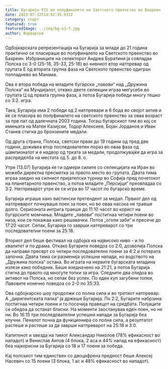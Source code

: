 ```yaml
---
title: Бугарија У21 во полуфиналето на Светското првенство во Бахреин
date: 2023-07-12T14:52:35.931Z
category: спорт
featured: true
featuredImage: ../img/bg-u1-f.jpg
author: Вардарски
---
```

Одбојкарската репрезентација на Бугарија за млади до 21 година практично се пласираше во полуфиналето на Светското првенство во Бахреин. Избраниците на селекторот Андреа Буратини ја совладаа Полска со 3-0 (25-18, 35-33, 25-18) во нивниот втор натпревар од групата Е од втората групна фаза на Светското првенство одигран попладнево во Манама.

Ова е втора победа на младите бугарски „лавови“ над „Дружина Полска“ на Мундијалот, откако двете селекции играа меѓусебе во групата Ц од првата групна фаза, а потоа Бугарија победи многу тешко со 3:2. игра.

Така, Бугарија има 2 победи од 2 натпревари и 6 бода во својот актив и ќе се пласира во полуфиналето на светското првенство за оваа возраст за прв пат од далечната 2003 година. Тогаш бугарскиот тим во кој се имињата на Матеи Казијски, Тодор Алексиев, Бојан Јорданов и Иван Станев стигна до бронзените медали.

Од друга страна, Полска, светски првак до 19 години од пред две години, доживеа втор последователен пораз во оваа фаза од шампионатот и е надвор од трката за медали, продолжувајќи да игра за распределба на местата од 5. до 8. о.

Утре (13.07) Бугарија ќе ги одмери силите со селекцијата на Иран во можеби директна пресметка за првото место во групата. Двата тима играа заедно на силниот пријателски турнир во Софија пред почетокот на планетарното првенство, а потоа младите „Персијци“ преовладаа со 3:2. Натпреварот утре ќе се игра во 17 часот по бугарско време.

Бугарија играше како вистински претендент за медал. Првиот дел од натпреварот почнуваше поен за поен, но во оваа насока не траеше долго. Сериозната интрига траеше до 11:10 часот во корист на бугарските момчиња. Младите „лавови“ постигнаа четири поени во низа, кои се покажаа како решавачки. Потоа „оголи заби“ и пресече до 17:20 часот. Сепак, Бугарија го заврши натпреварот со три последователни поени за 25:18.

Вториот дел беше фестивал на одбојка на највисоко ниво - и по квалитет и по драма. Откако Бугарите поведоа со 2:0, дозволија Полска да направи пресврт со четири последователни поени за 4:2 и потерата започна. Двата тима си разменија успешни напади, но водството на „Дружина полска“ остана. Во играта на нервите бугарската младина излезе како победник. Беше изедначено на 21:21, а потоа Бугарија стигна до првото од многуте топки за игра. Следните два отидоа во активот на Полска, но сепак без успех. По еден куп загубени топки, Лавовите конечно поведоа со 2-0 по 35:33.

Ова одбојкарско шоу продолжи со полна сила и во третиот натпревар. А „диригентската палка“ ја држеше Бугарија. По 2:2, Бугарите набрзина постигнаа четири поени и го посочија правецот на средбата. Полјаците се обидоа да останат блиски. На моменти заостануваа еден поен, но не ни. Во 16:15 три последователни успешни напади за Бугарија беа клучни. Пеналот почна да функционира со полна сила, а резултатот растеше и растеше за да заврши натпреварот на 25:18 и 3:0.

Капитенот и ѕвезда на тимот Александар Николов (78% ефикасност во нападот) и Венислав Антов (4 блока, 2 аса и 44% напад на ефикасност) беа најкорисни за Бугарија со 18 и 17 поени за победа.

Кај полскиот тим единствен со двоцифрена предност беше Алексеј Насевич со 15 поени (3 блока, 1 ас и 48% ефикасност во нападот).